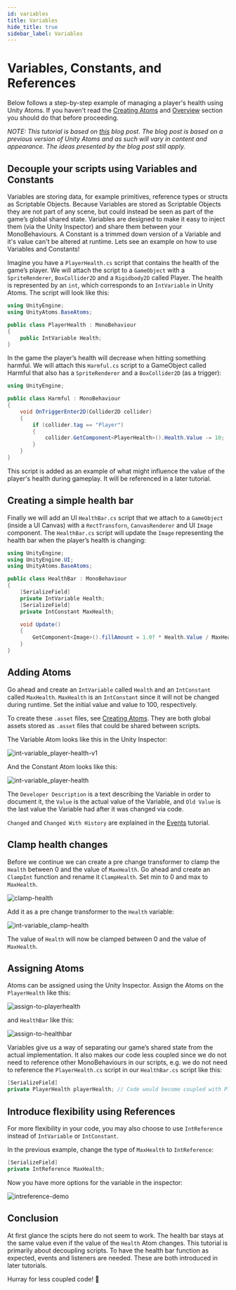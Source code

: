 ```yaml
---
id: variables
title: Variables
hide_title: true
sidebar_label: Variables
---
```


# Variables, Constants, and References

Below follows a step-by-step example of managing a player's health using Unity Atoms. If you haven't read the [Creating Atoms](./creating-atoms.md) and [Overview](../introduction/overview.md) section you should do that before proceeding.

_NOTE: This tutorial is based on [this](https://medium.com/@adamramberg/unity-atoms-tiny-modular-pieces-utilizing-the-power-of-scriptable-objects-e8add1b95201) blog post. The blog post is based on a previous version of Unity Atoms and as such will vary in content and appearance. The ideas presented by the blog post still apply._ 

## Decouple your scripts using Variables and Constants

Variables are storing data, for example primitives, reference types or structs as Scriptable Objects. Because Variables are stored as Scriptable Objects they are not part of any scene, but could instead be seen as part of the game’s global shared state. Variables are designed to make it easy to inject them (via the Unity Inspector) and share them between your MonoBehaviours. A Constant is a trimmed down version of a Variable and it's value can't be altered at runtime. Lets see an example on how to use Variables and Constants!

Imagine you have a `PlayerHealth.cs` script that contains the health of the game’s player. We will attach the script to a `GameObject` with a `SpriteRenderer`, `BoxCollider2D` and a `Rigidbody2D` called Player. The health is represented by an `int`, which corresponds to an `IntVariable` in Unity Atoms. The script will look like this:

```cs
using UnityEngine;
using UnityAtoms.BaseAtoms;

public class PlayerHealth : MonoBehaviour
{
    public IntVariable Health;
}
```

In the game the player’s health will decrease when hitting something harmful. We will attach this `Harmful.cs` script to a GameObject called Harmful that also has a `SpriteRenderer` and a `BoxCollider2D` (as a trigger):

```cs
using UnityEngine;

public class Harmful : MonoBehaviour
{
    void OnTriggerEnter2D(Collider2D collider)
    {
        if (collider.tag == "Player")
        {
            collider.GetComponent<PlayerHealth>().Health.Value -= 10;
        }
    }
}
```

This script is added as an example of what might influence the value of the player's health during gameplay. It will be referenced in a later tutorial.

## Creating a simple health bar

Finally we will add an UI `HealthBar.cs` script that we attach to a `GameObject` (inside a UI Canvas) with a `RectTransforn`, `CanvasRenderer` and UI `Image` component. The `HealthBar.cs` script will update the `Image` representing the health bar when the player’s health is changing:

```cs
using UnityEngine;
using UnityEngine.UI;
using UnityAtoms.BaseAtoms;

public class HealthBar : MonoBehaviour
{
    [SerializeField]
    private IntVariable Health;
    [SerializeField]
    private IntConstant MaxHealth;

    void Update()
    {
        GetComponent<Image>().fillAmount = 1.0f * Health.Value / MaxHealth.Value;
    }
}
```

## Adding Atoms

Go ahead and create an `IntVariable` called `Health` and an `IntConstant` called `MaxHealth`. `MaxHealth` is an `IntConstant` since it will not be changed during runtime. Set the initial value and value to 100, respectively.

To create these `.asset` files, see [Creating Atoms](./creating-atoms.md). They are both global assets stored as `.asset` files that could be shared between scripts.

The Variable Atom looks like this in the Unity Inspector:

![int-variable_player-health-v1](../assets/variables/int-variable_player-health-v1.png)

And the Constant Atom looks like this:

![int-variable_player-health](../assets/variables/int-constant_max-player-health.png)

The `Developer Description` is a text describing the Variable in order to document it, the `Value` is the actual value of the Variable, and `Old Value` is the last value the Variable had after it was changed via code. 

`Changed` and `Changed With History` are explained in the [Events](./events.md) tutorial.

## Clamp health changes

Before we continue we can create a pre change transformer to clamp the `Health` between 0 and the value of `MaxHealth`. Go ahead and create an `ClampInt` function and rename it `ClampHealth`. Set min to 0 and max to `MaxHealth`. 

![clamp-health](../assets/variables/clamp-health.png)

Add it as a pre change transformer to the `Health` variable:

![int-variable_clamp-health](../assets/variables/int-variable_clamp-health.png)

The value of `Health` will now be clamped between 0 and the value of `MaxHealth`.

## Assigning Atoms

Atoms can be assigned using the Unity Inspector. Assign the Atoms on the `PlayerHealth`  like this:

![assign-to-playerhealth](../assets/variables/assign-to-playerhealth.gif)

and `HealthBar` like this:

![assign-to-healthbar](../assets/variables/assign-to-healthbar.gif)

Variables give us a way of separating our game’s shared state from the actual implementation. It also makes our code less coupled since we do not need to reference other MonoBehaviours in our scripts, e.g. we do not need to reference the `PlayerHealth.cs` script in our `HealthBar.cs` script like this:

```cs
[SerializeField]
private PlayerHealth playerHealth; // Code would become coupled with PlayerHealth
```

## Introduce flexibility using References

For more flexibility in your code, you may also choose to use `IntReference` instead of `IntVariable` or `IntConstant`. 

In the previous example, change the type of `MaxHealth` to `IntReference`:

```cs
[SerializeField]
private IntReference MaxHealth;
```

Now you have more options for the variable in the inspector:

![intreference-demo](../assets/variables/intreference-demo.gif)

## Conclusion

At first glance the scipts here do not seem to work. The health bar stays at the same value even if the value of the `Health` Atom changes. This tutorial is primarily about decoupling scripts. To have the health bar function as expected, events and listeners are needed. These are both introduced in later tutorials. 

Hurray for less coupled code! 🎉
